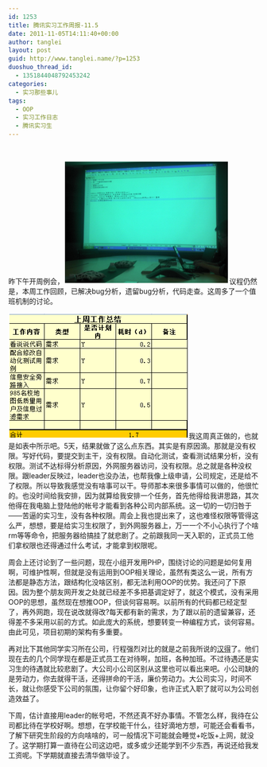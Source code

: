 ```yaml
---
id: 1253
title: 腾讯实习工作周报-11.5
date: 2011-11-05T14:11:40+00:00
author: tanglei
layout: post
guid: http://www.tanglei.name/?p=1253
duoshuo_thread_id:
  - 1351844048792453242
categories:
  - 实习那些事儿
tags:
  - OOP
  - 实习工作日志
  - 腾讯实习生
---
```

&nbsp;

昨下午开周例会，<img class="alignleft" src="/wp-content/uploads/2011/11/110511_0611_1151.png" alt="腾讯实习生,工作周会" width="333" height="248" />议程仍然是，本周工作回顾，已解决bug分析，遗留bug分析，代码走查。这周多了一个值班机制的讨论。

<img class="alignright" src="/wp-content/uploads/2011/11/110511_0611_1152.png" alt="工作周报" width="363" height="253" />我这周真正做的，也就是如表中所示吧。5天，结果就做了这么点东西。其实是有原因滴。那就是没有权限。写好代码，要提交到主干，没有权限。自动化测试，查看测试结果分析，没有权限。测试不达标得分析原因，外网服务器访问，没有权限。总之就是各种没权限。跟leader反映过，leader也没办法，也帮我像上级申请，公司规定，还是给不了权限。所以导致我感觉没有啥事可以干。导师那本来很多事情可以做的，他很忙的。也没时间给我安排，因为就算给我安排一个任务，首先他得给我讲思路，其次他得在我电脑上登陆他的帐号才能看到各种公司内部系统。这一切的一切归咎于——苦逼的实习生，没有各种权限。周会上我也提出来了，这也难怪权限等管得这么严，想想，要是给实习生权限了，到外网服务器上，万一一个不小心执行了个啥rm等等命令，把服务器给搞挂了就悲剧了。之前跟我同一天入职的，正式员工他们拿权限也还得通过什么考试，才能拿到权限呢。

周会上还讨论到了一些问题，现在小组开发用PHP，围绕讨论的问题是如何复用啊，可维护性啊，但就是没有运用到OOP相关理论，虽然有类这么一说，所有方法都是静态方法，跟结构化没啥区别，都无法利用OOP的优势。我还问了下原因。因为整个朋友网开发之处就已经差不多把基调定好了，就这个模式，没有采用OOP的思想，虽然现在想推OOP，但谈何容易啊。以前所有的代码都已经定型了，再外网跑，现在说改就得改?每天都有新的需求，为了跟以前的遗留兼容，还得差不多采用以前的方式。如此庞大的系统，想要转变一种编程方式，谈何容易。由此可见，项目初期的架构有多重要。

再对比下其他同学实习所在公司，行程强烈对比的就是之前我所说的[汉得](http://www.tanglei.name/interview_hand/)了。他们现在去的几个同学现在都是正式员工在对待啊，加班，各种加班。不过待遇还是实习生的待遇就比较悲剧了。大公司小公司区别从这里也可以看出来吧。小公司缺的是劳动力，你去就得干活，还得拼命的干活，廉价劳动力。大公司实习，时间不长，就让你感受下公司的氛围，让你留个好印象，也许正式入职了就可以为公司创造效益了。

下周，估计直接用leader的帐号吧，不然还真不好办事情。不管怎么样，我待在公司都比待在学校好啊。想想，在学校能干什么，往好滴地方想，可能还会看看书，了解下研究生阶段的方向啥啥的，可一般情况下可能就会睡觉+吃饭+上网，就没了。这学期打算一直待在公司这边吧，或多或少还能学到不少东西，再说还给我发工资呢。下学期就直接去清华做毕设了。
